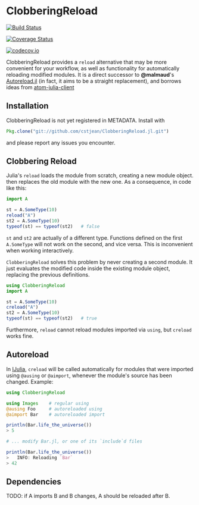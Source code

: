 # ClobberingReload

[![Build Status](https://travis-ci.org/cstjean/ClobReload.jl.svg?branch=master)](https://travis-ci.org/cstjean/ClobReload.jl)

[![Coverage Status](https://coveralls.io/repos/cstjean/ClobReload.jl/badge.svg?branch=master&service=github)](https://coveralls.io/github/cstjean/ClobReload.jl?branch=master)

[![codecov.io](http://codecov.io/github/cstjean/ClobReload.jl/coverage.svg?branch=master)](http://codecov.io/github/cstjean/ClobReload.jl?branch=master)

ClobberingReload provides a `reload` alternative that may be more convenient
for your workflow, as well as functionality for automatically reloading
modified modules. It is a direct successor to **@malmaud**'s
[Autoreload.jl](https://github.com/malmaud/Autoreload.jl)
(in fact, it aims to be a straight replacement), and borrows ideas from
[atom-julia-client](https://github.com/JunoLab/atom-julia-client)

## Installation

ClobberingReload is not yet registered in METADATA. Install with

```julia
Pkg.clone("git://github.com/cstjean/ClobberingReload.jl.git")
```

and please report any issues you encounter.

## Clobbering Reload

Julia's `reload` loads the module from scratch, creating a new module object.
then replaces the old module with the new one. As a consequence, in code like
this:

```julia
import A

st = A.SomeType(10)
reload("A")
st2 = A.SomeType(10)
typeof(st) == typeof(st2)   # false
```

`st` and `st2` are actually of a different type. Functions defined on the
first `A.SomeType` will not work on the second, and vice versa. This is
inconvenient when working interactively.

`ClobberingReload` solves this problem by never creating a second module.  It
just evaluates the modified code inside the existing module object, replacing
the previous definitions. 

```julia
using ClobberingReload
import A

st = A.SomeType(10)
creload("A")
st2 = A.SomeType(10)
typeof(st) == typeof(st2)   # true
```

Furthermore, `reload` cannot reload modules imported via `using`, but `creload`
works fine.

## Autoreload

In [IJulia](https://github.com/JuliaLang/IJulia.jl), `creload` will be called
automatically for modules that were imported using `@ausing` or `@aimport`,
whenever the module's source has been changed.
Example:

```julia
using ClobberingReload

using Images    # regular using
@ausing Foo     # autoreloaded using
@aimport Bar    # autoreloaded import

println(Bar.life_the_universe())
> 5

# ... modify Bar.jl, or one of its `include`d files

println(Bar.life_the_universe())
>   INFO: Reloading `Bar`
> 42
```

## Dependencies

TODO: if A imports B and B changes, A should be reloaded after B.